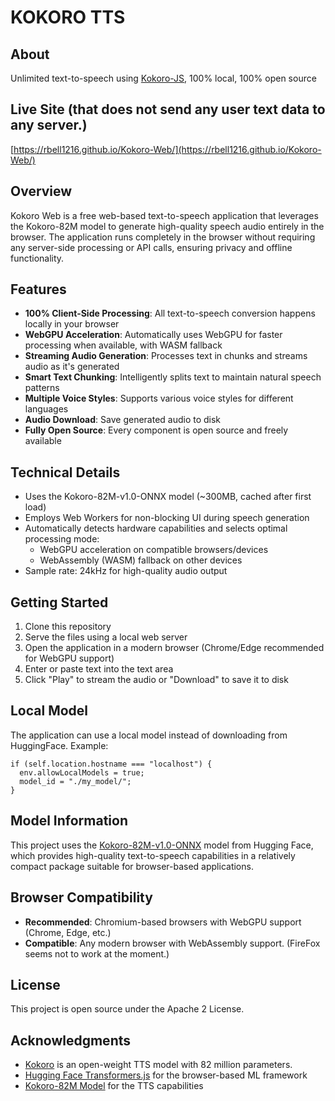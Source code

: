 # KOKORO TTS

## About
Unlimited text-to-speech using [Kokoro-JS](https://github.com/hexgrad/kokoro), 100% local, 100% open source

## Live Site (that does not send any user text data to any server.)
[https://rbell1216.github.io/Kokoro-Web/](https://rbell1216.github.io/Kokoro-Web/)

## Overview

Kokoro Web is a free web-based text-to-speech application that leverages the Kokoro-82M model to generate high-quality speech audio entirely in the browser. The application runs completely in the browser without requiring any server-side processing or API calls, ensuring privacy and offline functionality.

## Features

- **100% Client-Side Processing**: All text-to-speech conversion happens locally in your browser
- **WebGPU Acceleration**: Automatically uses WebGPU for faster processing when available, with WASM fallback
- **Streaming Audio Generation**: Processes text in chunks and streams audio as it's generated
- **Smart Text Chunking**: Intelligently splits text to maintain natural speech patterns
- **Multiple Voice Styles**: Supports various voice styles for different languages
- **Audio Download**: Save generated audio to disk
- **Fully Open Source**: Every component is open source and freely available

## Technical Details

- Uses the Kokoro-82M-v1.0-ONNX model (~300MB, cached after first load)
- Employs Web Workers for non-blocking UI during speech generation
- Automatically detects hardware capabilities and selects optimal processing mode:
  - WebGPU acceleration on compatible browsers/devices
  - WebAssembly (WASM) fallback on other devices
- Sample rate: 24kHz for high-quality audio output

## Getting Started

1. Clone this repository
2. Serve the files using a local web server
3. Open the application in a modern browser (Chrome/Edge recommended for WebGPU support)
4. Enter or paste text into the text area
5. Click "Play" to stream the audio or "Download" to save it to disk

## Local Model

The application can use a local model instead of downloading from HuggingFace. Example:

```
if (self.location.hostname === "localhost") {
  env.allowLocalModels = true;
  model_id = "./my_model/";
}
```

## Model Information

This project uses the [Kokoro-82M-v1.0-ONNX](https://huggingface.co/onnx-community/Kokoro-82M-v1.0-ONNX) model from Hugging Face, which provides high-quality text-to-speech capabilities in a relatively compact package suitable for browser-based applications.

## Browser Compatibility

- **Recommended**: Chromium-based browsers with WebGPU support (Chrome, Edge, etc.)
- **Compatible**: Any modern browser with WebAssembly support. (FireFox seems not to work at the moment.)

## License

This project is open source under the Apache 2 License.

## Acknowledgments

- [Kokoro](https://github.com/hexgrad/kokoro)  is an open-weight TTS model with 82 million parameters.
- [Hugging Face Transformers.js](https://huggingface.co/docs/transformers.js) for the browser-based ML framework
- [Kokoro-82M Model](https://huggingface.co/onnx-community/Kokoro-82M-v1.0-ONNX) for the TTS capabilities
